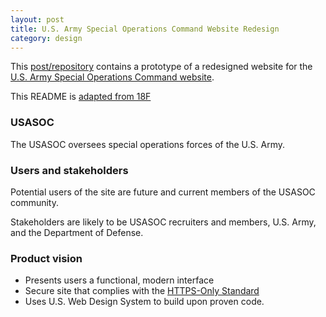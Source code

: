 ```yaml
---
layout: post
title: U.S. Army Special Operations Command Website Redesign
category: design
---
```


This [post/repository](https://github.com/johnrieth/soc) contains a prototype of a redesigned website for the [U.S. Army Special Operations Command website](http://www.soc.mil/). 

This README is [adapted from 18F](https://github.com/18F/afrs-pa/blob/master/README.md)

### USASOC

The USASOC oversees special operations forces of the U.S. Army. 

### Users and stakeholders

Potential users of the site are future and current members of the USASOC community.

Stakeholders are likely to be USASOC recruiters and members, U.S. Army, and the Department of Defense.

### Product vision

* Presents users a functional, modern interface
* Secure site that complies with the [HTTPS-Only Standard](https://https.cio.gov/)
* Uses U.S. Web Design System to build upon proven code.


